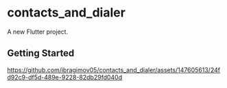 # contacts_and_dialer

A new Flutter project.

## Getting Started

https://github.com/ibragimov05/contacts_and_dialer/assets/147605613/24fd92c9-df5d-489e-9228-82db29fd040d
